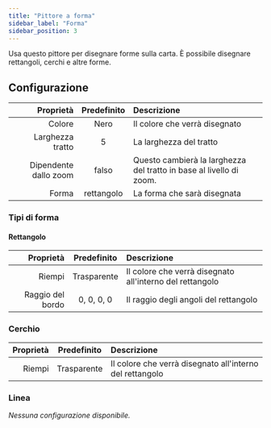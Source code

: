 ```yaml
---
title: "Pittore a forma"
sidebar_label: "Forma"
sidebar_position: 3
---
```



Usa questo pittore per disegnare forme sulla carta. È possibile disegnare rettangoli, cerchi e altre forme.

## Configurazione

|             Proprietà | Predefinito | Descrizione                                                         |
| ---------------------:|:-----------:|:------------------------------------------------------------------- |
|                Colore |    Nero     | Il colore che verrà disegnato                                       |
|      Larghezza tratto |      5      | La larghezza del tratto                                             |
| Dipendente dallo zoom |    falso    | Questo cambierà la larghezza del tratto in base al livello di zoom. |
|                 Forma | rettangolo  | La forma che sarà disegnata                                         |

### Tipi di forma

#### Rettangolo

|        Proprietà | Predefinito | Descrizione                                              |
| ----------------:|:-----------:|:-------------------------------------------------------- |
|           Riempi | Trasparente | Il colore che verrà disegnato all'interno del rettangolo |
| Raggio del bordo | 0, 0, 0, 0  | Il raggio degli angoli del rettangolo                    |

### Cerchio

| Proprietà | Predefinito | Descrizione                                              |
| ---------:|:-----------:|:-------------------------------------------------------- |
|    Riempi | Trasparente | Il colore che verrà disegnato all'interno del rettangolo |

### Linea

*Nessuna configurazione disponibile.*
